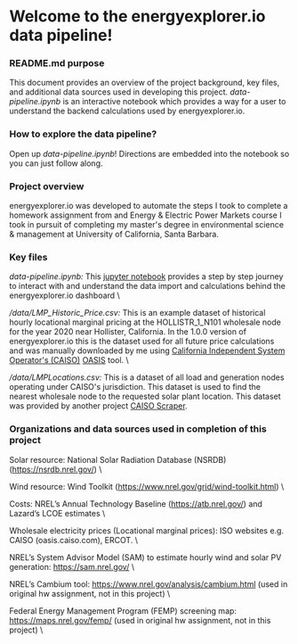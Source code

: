 # **Welcome to the energyexplorer.io data pipeline!**

### **README.md purpose**

This document provides an overview of the project background, key files, and additional data sources used in developing this project. *data-pipeline.ipynb* is an interactive notebook which provides a way for a user to understand the backend calculations used by energyexplorer.io.

### **How to explore the data pipeline?**

Open up *data-pipeline.ipynb*! Directions are embedded into the notebook so you can just follow along.

### **Project overview**

energyexplorer.io was developed to automate the steps I took to complete a homework assignment from and Energy & Electric Power Markets course I took in pursuit of completing my master's degree in environmental science & management at University of California, Santa Barbara.

### **Key files**

*data-pipeline.ipynb:* This [jupyter notebook](https://jupyter.org/) provides a step by step journey to interact with and understand the data import and calculations behind the energyexplorer.io dashboard \


*/data/LMP_Historic_Price.csv:* This is an example dataset of historical hourly locational marginal pricing at the HOLLISTR_1_N101 wholesale node for the year 2020 near Hollister, California. In the 1.0.0 version of energyexplorer.io this is the dataset used for all future price calculations and was manually downloaded by me using [California Independent System Operator's (CAISO)](https://www.caiso.com/Pages/default.aspx) [OASIS](http://oasis.caiso.com/mrioasis/logon.do) tool. \


*/data/LMPLocations.csv:* This is a dataset of all load and generation nodes operating under CAISO's jurisdiction. This dataset is used to find the nearest wholesale node to the requested solar plant location. This dataset was provided by another project [CAISO Scraper](https://github.com/emunsing/CAISO-Scrapers/blob/master/LMP%20Location%20Scraper/LMPLocations_vs_FullList.xls).

### **Organizations and data sources used in completion of this project**

Solar resource: National Solar Radiation Database (NSRDB) (https://nsrdb.nrel.gov/) \

Wind resource: Wind Toolkit (https://www.nrel.gov/grid/wind-toolkit.html) \

Costs: NREL’s Annual Technology Baseline (https://atb.nrel.gov/) and Lazard’s LCOE
estimates \

Wholesale electricity prices (Locational marginal prices): ISO websites e.g. CAISO
(oasis.caiso.com), ERCOT. \

NREL’s System Advisor Model (SAM) to estimate hourly wind and solar PV generation:
https://sam.nrel.gov/ \

NREL’s Cambium tool: https://www.nrel.gov/analysis/cambium.html (used in original hw assignment, not in this project) \

Federal Energy Management Program (FEMP) screening map:
https://maps.nrel.gov/femp/ (used in original hw assignment, not in this project) \